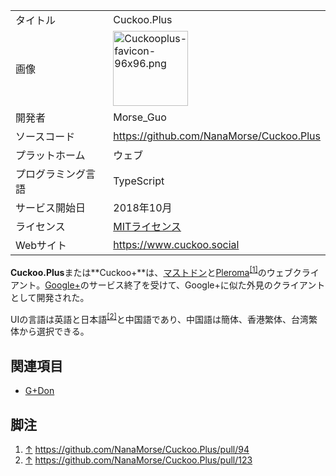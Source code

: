 <div>

|                    |                                                                                                                                                                                           |
|--------------------|-------------------------------------------------------------------------------------------------------------------------------------------------------------------------------------------|
| タイトル           | Cuckoo.Plus                                                                                                                                                                               |
| 画像               | [<img src="/images/c/c4/Cuckooplus-favicon-96x96.png" width="120" height="120" alt="Cuckooplus-favicon-96x96.png" />](/%E3%83%95%E3%82%A1%E3%82%A4%E3%83%AB:Cuckooplus-favicon-96x96.png) |
| 開発者             | Morse_Guo                                                                                                                                                                                 |
| ソースコード       | <a href="https://github.com/NanaMorse/Cuckoo.Plus" rel="nofollow">https://github.com/NanaMorse/Cuckoo.Plus</a>                                                                            |
| プラットホーム     | ウェブ                                                                                                                                                                                    |
| プログラミング言語 | TypeScript                                                                                                                                                                                |
| サービス開始日     | 2018年10月                                                                                                                                                                                |
| ライセンス         | [MITライセンス](/MIT%E3%83%A9%E3%82%A4%E3%82%BB%E3%83%B3%E3%82%B9 "MITライセンス")                                                                                                        |
| Webサイト          | <a href="https://www.cuckoo.social" rel="nofollow">https://www.cuckoo.social</a>                                                                                                          |

  

**Cuckoo.Plus**または**Cuckoo+**は、[マストドン](/Mastodon "Mastodon")と[Pleroma](/Pleroma "Pleroma")<sup>[\[1\]](#cite_note-1)</sup>のウェブクライアント。[Google+](/Google%2B "Google+")のサービス終了を受けて、Google+に似た外見のクライアントとして開発された。

UIの言語は英語と日本語<sup>[\[2\]](#cite_note-2)</sup>と中国語であり、中国語は簡体、香港繁体、台湾繁体から選択できる。

## 関連項目

-   [G+Don](/G%2BDon "G+Don")

## 脚注

<div>

1.  [↑](#cite_ref-1) <a href="https://github.com/NanaMorse/Cuckoo.Plus/pull/94" rel="nofollow">https://github.com/NanaMorse/Cuckoo.Plus/pull/94</a>
2.  [↑](#cite_ref-2) <a href="https://github.com/NanaMorse/Cuckoo.Plus/pull/123" rel="nofollow">https://github.com/NanaMorse/Cuckoo.Plus/pull/123</a>

</div>

</div>
